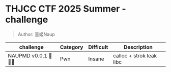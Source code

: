 # THJCC CTF 2025 Summer - challenge
> Author: 堇姬Naup

| challenge | Category | Difficult | Description |
|-----------|----------|-----------|-------------|
|NAUPMD v0.0.1 📒📕📘 | Pwn | Insane | calloc + strok leak libc |
